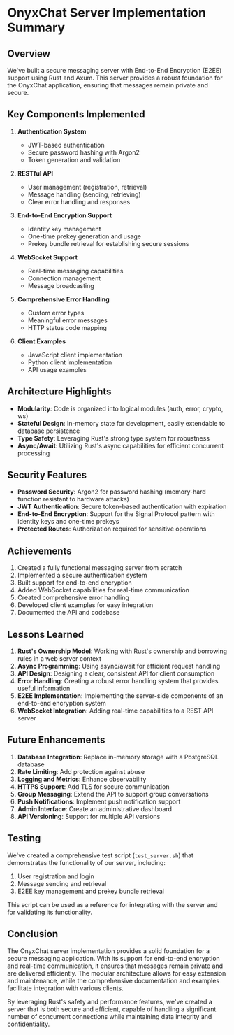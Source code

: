 # OnyxChat Server Implementation Summary

## Overview

We've built a secure messaging server with End-to-End Encryption (E2EE) support using Rust and Axum. This server provides a robust foundation for the OnyxChat application, ensuring that messages remain private and secure.

## Key Components Implemented

1. **Authentication System**
   - JWT-based authentication
   - Secure password hashing with Argon2
   - Token generation and validation

2. **RESTful API**
   - User management (registration, retrieval)
   - Message handling (sending, retrieving)
   - Clear error handling and responses

3. **End-to-End Encryption Support**
   - Identity key management
   - One-time prekey generation and usage
   - Prekey bundle retrieval for establishing secure sessions

4. **WebSocket Support**
   - Real-time messaging capabilities
   - Connection management
   - Message broadcasting

5. **Comprehensive Error Handling**
   - Custom error types
   - Meaningful error messages
   - HTTP status code mapping

6. **Client Examples**
   - JavaScript client implementation
   - Python client implementation
   - API usage examples

## Architecture Highlights

- **Modularity**: Code is organized into logical modules (auth, error, crypto, ws)
- **Stateful Design**: In-memory state for development, easily extendable to database persistence
- **Type Safety**: Leveraging Rust's strong type system for robustness
- **Async/Await**: Utilizing Rust's async capabilities for efficient concurrent processing

## Security Features

- **Password Security**: Argon2 for password hashing (memory-hard function resistant to hardware attacks)
- **JWT Authentication**: Secure token-based authentication with expiration
- **End-to-End Encryption**: Support for the Signal Protocol pattern with identity keys and one-time prekeys
- **Protected Routes**: Authorization required for sensitive operations

## Achievements

1. Created a fully functional messaging server from scratch
2. Implemented a secure authentication system
3. Built support for end-to-end encryption
4. Added WebSocket capabilities for real-time communication
5. Created comprehensive error handling
6. Developed client examples for easy integration
7. Documented the API and codebase

## Lessons Learned

1. **Rust's Ownership Model**: Working with Rust's ownership and borrowing rules in a web server context
2. **Async Programming**: Using async/await for efficient request handling
3. **API Design**: Designing a clear, consistent API for client consumption
4. **Error Handling**: Creating a robust error handling system that provides useful information
5. **E2EE Implementation**: Implementing the server-side components of an end-to-end encryption system
6. **WebSocket Integration**: Adding real-time capabilities to a REST API server

## Future Enhancements

1. **Database Integration**: Replace in-memory storage with a PostgreSQL database
2. **Rate Limiting**: Add protection against abuse
3. **Logging and Metrics**: Enhance observability
4. **HTTPS Support**: Add TLS for secure communication
5. **Group Messaging**: Extend the API to support group conversations
6. **Push Notifications**: Implement push notification support
7. **Admin Interface**: Create an administrative dashboard
8. **API Versioning**: Support for multiple API versions

## Testing

We've created a comprehensive test script (`test_server.sh`) that demonstrates the functionality of our server, including:

1. User registration and login
2. Message sending and retrieval
3. E2EE key management and prekey bundle retrieval

This script can be used as a reference for integrating with the server and for validating its functionality.

## Conclusion

The OnyxChat server implementation provides a solid foundation for a secure messaging application. With its support for end-to-end encryption and real-time communication, it ensures that messages remain private and are delivered efficiently. The modular architecture allows for easy extension and maintenance, while the comprehensive documentation and examples facilitate integration with various clients.

By leveraging Rust's safety and performance features, we've created a server that is both secure and efficient, capable of handling a significant number of concurrent connections while maintaining data integrity and confidentiality. 